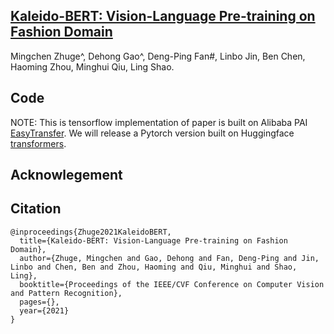 ## [Kaleido-BERT: Vision-Language Pre-training on Fashion Domain](https://arxiv.org/pdf/2101.07663.pdf)
Mingchen Zhuge^, Dehong Gao^, Deng-Ping Fan#, Linbo Jin, Ben Chen, Haoming Zhou, Minghui Qiu, Ling Shao.

## Code
NOTE: This is tensorflow implementation of paper is built on Alibaba PAI [EasyTransfer](https://github.com/alibaba/EasyTransfer). 
      We will release a Pytorch version built on Huggingface [transformers](https://github.com/huggingface/transformers).

## Acknowlegement

## Citation
```
@inproceedings{Zhuge2021KaleidoBERT,
  title={Kaleido-BERT: Vision-Language Pre-training on Fashion Domain},
  author={Zhuge, Mingchen and Gao, Dehong and Fan, Deng-Ping and Jin, Linbo and Chen, Ben and Zhou, Haoming and Qiu, Minghui and Shao, Ling},
  booktitle={Proceedings of the IEEE/CVF Conference on Computer Vision and Pattern Recognition},
  pages={},
  year={2021}
}
```
